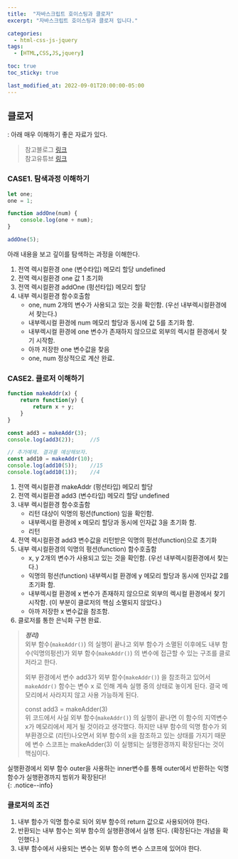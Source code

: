 ```yaml
---
title:  "자바스크립트 호이스팅과 클로저"
excerpt: "자바스크립트 호이스팅과 클로저 입니다."

categories:
  - html-css-js-jquery
tags:
  - [HTML,CSS,JS,jquery]

toc: true
toc_sticky: true

last_modified_at: 2022-09-01T20:00:00-05:00
---
```


## 클로저
: 아래 매우 이해하기 좋은 자료가 있다. 

> 참고블로그 [링크](https://ppss.kr/archives/168469)  
> 참고유튜브 [링크](https://youtu.be/tpl2oXQkGZs)  


### CASE1. 탐색과정 이해하기
```js
let one;
one = 1;

function addOne(num) {
    console.log(one + num);
}

addOne(5);

```
아래 내용을 보고 깊이를 탐색하는 과정을 이해한다.
1. 전역 렉시컬환경 one (변수타입) 메모리 할당 undefined
2. 전역 렉시컬환경 one 값 1 초기화
3. 전역 렉시컬환경 addOne (펑션타입) 메모리 할당 
4. 내부 렉시컬환경 함수호출함
    - one, num 2개의 변수가 사용되고 있는 것을 확인함. (우선 내부렉시컬환경에서 찾는다.)
    - 내부렉시컬 환경에 num 메모리 할당과 동시에 값 5를 초기화 함. 
    - 내부렉시컬 환경에 one 변수가 존재하지 않으므로 외부의 렉시컬 환경에서 찾기 시작함.
    - 아까 저장한 one 변수값을 찾음
    - one, num 정상적으로 계산 완료.
  
  
### CASE2. 클로저 이해하기
```js
function makeAddr(x) {
    return function(y) {
        return x + y;
    }
}

const add3 = makeAddr(3);
console.log(add3(2));     //5

// 추가예제. 결과를 예상해보자.
const add10 = makeAddr(10);
console.log(add10(5));    //15
console.log(add10(1));    //4

```

1. 전역 렉시컬환경 makeAddr (펑션타입) 메모리 할당
2. 전역 렉시컬환경 add3 (변수타입) 메모리 할당 undefined
3. 내부 렉시컬환경 함수호출함
    - 리턴 대상이 익명의 펑션(function) 임을 확인함.
    - 내부렉시컬 환경에 x 메모리 할당과 동시에 인자값 3을 초기화 함. 
    - 리턴
4. 전역 렉시컬환경 add3 변수값을 리턴받은 익명의 펑션(function)으로 초기화
5. 내부 렉시컬환경의 익명의 펑션(function) 함수호출함
    - x, y 2개의 변수가 사용되고 있는 것을 확인함. (우선 내부렉시컬환경에서 찾는다.)
    - 익명의 펑션(function) 내부렉시컬 환경에 y 메모리 할당과 동시에 인자값 2를 초기화 함. 
    - 내부렉시컬 환경에 x 변수가 존재하지 않으므로 외부의 렉시컬 환경에서 찾기 시작함. (이 부분이 클로저의 핵심 소멸되지 않았다.)
    - 아까 저장한 x 변수값을 참조함.
6. 클로저를 통한 은닉화 구현 완료.
  
  
> ***정리)***  
> 외부 함수(`makeAddr()`) 의 실행이 끝나고 외부 함수가 소멸된 이후에도
> 내부 함수(익명의펑션)가 외부 함수(`makeAddr()`) 의 변수에 접근할 수 있는 구조를 클로저라고 한다.
>   
> 외부 환경에서 변수 add3가 외부 함수(`makeAddr()`) 을 참조하고 있어서 `makeAddr()` 함수는 변수 x 로 인해 계속 실행 중의 상태로 놓이게 된다. 결국 메모리에서 사라지지 않고 사용 가능하게 된다.
>   
> const add3 = makeAdder(3)  
> 위 코드에서 사실 외부 함수(`makeAddr()`) 의 실행이 끝나면 이 함수의 지역변수 x가 메모리에서 제거
> 될 것이라고 생각했다. 하지만 내부 함수의 익명 함수가 외부환경으로 (리턴)나오면서 
> 외부 함수의 x을 참조하고 있는 상태를 가지기 때문에 변수 스코프는 makeAdder(3) 이 실행되는 실행환경까지 확장된다는 것이 핵심이다.
  
실행환경에서 외부 함수 outer을 사용하는 inner변수를 통해 outer에서 반환하는 익명 함수가 실행환경까지 범위가 확장된다!  
{: .notice--info}

### 클로저의 조건
1. 내부 함수가 익명 함수로 되어 외부 함수의 return 값으로 사용되어야 한다.
2. 반환되는 내부 함수는 외부 함수의 실행환경에서 실행 된다. (확장된다는 개념을 확인했다.)
3. 내부 함수에서 사용되는 변수는 외부 함수의 변수 스코프에 있어야 한다.
